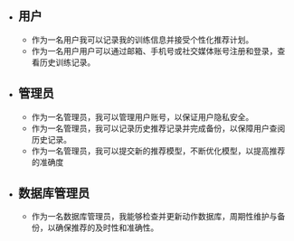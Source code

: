 + ## 用户
  + 作为一名用户我可以记录我的训练信息并接受个性化推荐计划。
  + 作为一名用户用户可以通过邮箱、手机号或社交媒体账号注册和登录，查看历史训练记录。

+ ## 管理员
  + 作为一名管理员，我可以管理用户账号，以保证用户隐私安全。
  + 作为一名管理员，我可以记录历史推荐记录并完成备份，以保障用户查阅历史记录。
  + 作为一名管理员，我可以提交新的推荐模型，不断优化模型，以提高推荐的准确度

+ ## 数据库管理员
  + 作为一名数据库管理员，我能够检查并更新动作数据库，周期性维护与备份，以确保推荐的及时性和准确性。